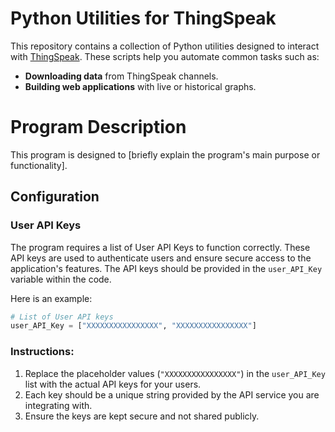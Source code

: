 # Python Utilities for ThingSpeak

This repository contains a collection of Python utilities designed to interact with [ThingSpeak](https://thingspeak.com/). These scripts help you automate common tasks such as:

- **Downloading data** from ThingSpeak channels.  
- **Building web applications** with live or historical graphs.    

# Program Description

This program is designed to [briefly explain the program's main purpose or functionality].

## Configuration

### User API Keys

The program requires a list of User API Keys to function correctly. These API keys are used to authenticate users and ensure secure access to the application's features. The API keys should be provided in the `user_API_Key` variable within the code.

Here is an example:

```python
# List of User API keys
user_API_Key = ["XXXXXXXXXXXXXXXX", "XXXXXXXXXXXXXXXX"]
```

### Instructions:
1. Replace the placeholder values (`"XXXXXXXXXXXXXXXX"`) in the `user_API_Key` list with the actual API keys for your users.
2. Each key should be a unique string provided by the API service you are integrating with.
3. Ensure the keys are kept secure and not shared publicly.


